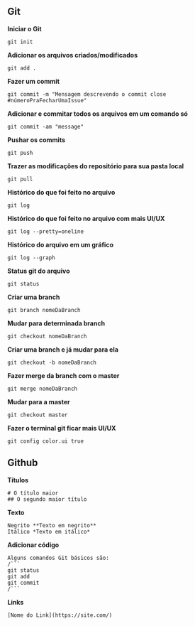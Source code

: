 ## Git

**Iniciar o Git**
```
git init
```
**Adicionar os arquivos criados/modificados**
```
git add .
```
**Fazer um commit**
```
git commit -m "Mensagem descrevendo o commit close #númeroPraFecharUmaIssue"
```
**Adicionar e commitar todos os arquivos em um comando só**
```
git commit -am "message"
```
**Pushar os commits**
```
git push
```
**Trazer as modificações do repositório para sua pasta local**
```
git pull
```
**Histórico do que foi feito no arquivo**
```
git log
```
**Histórico do que foi feito no arquivo com mais UI/UX**
```
git log --pretty=oneline
```
**Histórico do arquivo em um gráfico**
```
git log --graph 
```
**Status git do arquivo**
```
git status
```
**Criar uma branch**
```
git branch nomeDaBranch
```
**Mudar para determinada branch**
```
git checkout nomeDaBranch
```
**Criar uma branch e já mudar para ela**
```
git checkout -b nomeDaBranch
```
**Fazer merge da branch com o master**
```
git merge nomeDaBranch
```
**Mudar para a master**
```
git checkout master
```
**Fazer o terminal git ficar mais UI/UX**
```
git config color.ui true
```


## Github

**Títulos**
```
# O título maior
## O segundo maior título
```
**Texto**
```
Negrito	**Texto em negrito** 
Itálico	*Texto em itálico* 	
```
**Adicionar código**
```
Alguns comandos Git básicos são:
/```
git status
git add
git commit
/```
```
**Links**
```
[Nome do Link](https://site.com/)
```